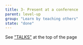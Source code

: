 ```yaml
---
title: 3- Present at a conference
parent: level-up
group: "Learn by teaching others"
state: "done"
---
```


See ["TALKS"](http://talks.arnaudbos.com) at the top of the page